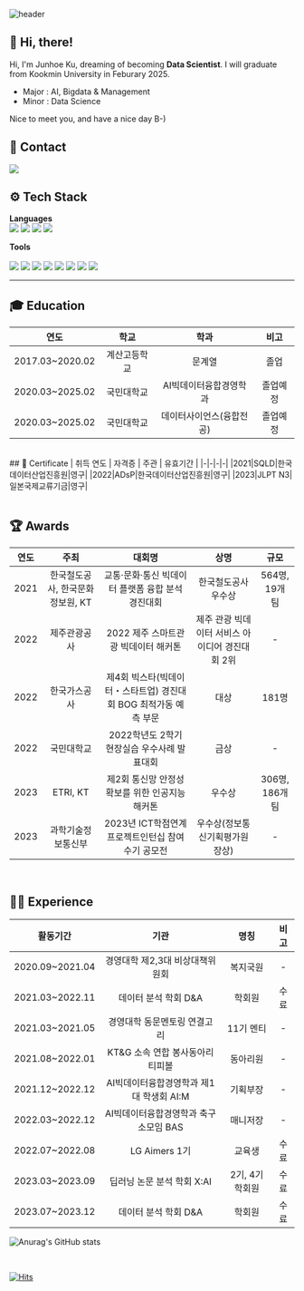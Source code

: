 <div align="left">

![header](https://capsule-render.vercel.app/api?type=waving&height=320&color=gradient&text=JunhoeKu%20Github&section=header&reversal=false)

## 👋 Hi, there!
Hi, I'm Junhoe Ku, dreaming of becoming **Data Scientist**.
I will graduate from Kookmin University in Feburary 2025.
- Major : AI, Bigdata & Management
- Minor : Data Science
	
Nice to meet you, and have a nice day B-)  
	
## 💜 Contact
<img src="https://img.shields.io/badge/kujoon13413@gmail.com-EA4335?style=flat&logo=Gmail&logoColor=white"/>

<br>
	
##  ⚙️ Tech Stack
**Languages**
<br>
	<img src="https://img.shields.io/badge/Python-3776AB?style=flat&logo=Python&logoColor=white"/>
	<img src="https://img.shields.io/badge/Pytorch-EE4C2C?style=flat&logo=Pytorch&logoColor=white"/>
	<img src="https://img.shields.io/badge/SQL-4479A1?style=flat&logo=MySQL&logoColor=white"/>
	<img src="https://img.shields.io/badge/Excel-217346?style=flat&logo=MicrosoftExcel&logoColor=white"/>
<br>
	
**Tools**
<br>	
	<img src="https://img.shields.io/badge/Jupyter-F37626?style=flat&logo=Jupyter&logoColor=white"/>
	<img src="https://img.shields.io/badge/Google Colab-F9AB00?style=flat&logo=Google Colab&logoColor=white"/>
	<img src="https://img.shields.io/badge/VS Code-007ACC?style=flat&logo=Visual Studio Code&logoColor=white"/>
	<img src="https://img.shields.io/badge/Git-F05032?style=flat&logo=Git&logoColor=white"/>
	<img src="https://img.shields.io/badge/Github-181717?style=flat&logo=Github&logoColor=white"/>
	<img src="https://img.shields.io/badge/GitLab-FC6D26?style=flat&logo=GitLab&logoColor=white"/>
	<img src="https://img.shields.io/badge/Notion-000000?style=flat&logo=Notion&logoColor=white"/>
	<img src="https://img.shields.io/badge/Slack-4A154B?style=flat&logo=Slack&logoColor=white"/>
<br>

----
## 🎓 Education
| 연도 | 학교 | 학과 | 비고 |
| :------: | :------: | :------: | :------: |
| 2017.03~2020.02 | 계산고등학교 | 문계열 | 졸업 |
| 2020.03~2025.02 | 국민대학교 | AI빅데이터융합경영학과 | 졸업예정 |
| 2020.03~2025.02 | 국민대학교 | 데이터사이언스(융합전공) | 졸업예정 |

<br>
## 📜 Certificate  
| 취득 연도 | 자격증 | 주관 | 유효기간 |
|-|-|-|-|
|2021|SQLD|한국데이터산업진흥원|영구|
|2022|ADsP|한국데이터산업진흥원|영구|
|2023|JLPT N3|일본국제교류기금|영구|
<br>


<br>

## 🏆 Awards  
| 연도 | 주최 | 대회명 | 상명 | 규모 |
| :------: | :------: | :------: | :------: | :------: |
| 2021 | 한국철도공사, 한국문화정보원, KT | 교통·문화·통신 빅데이터 플랫폼 융합 분석 경진대회 | 한국철도공사 우수상 | 564명, 19개 팀 |
| 2022 | 제주관광공사 | 2022 제주 스마트관광 빅데이터 해커톤  | 제주 관광 빅데이터 서비스 아이디어 경진대회 2위 | - |
| 2022 | 한국가스공사 | 제4회 빅스타(빅데이터・스타트업) 경진대회 BOG 최적가동 예측 부문 | 대상 | 181명 |
| 2022 | 국민대학교 | 2022학년도 2학기 현장실습 우수사례 발표대회 | 금상 | - |
| 2023 | ETRI, KT | 제2회 통신망 안정성 확보를 위한 인공지능 해커톤 | 우수상 | 306명, 186개 팀 |
| 2023 | 과학기술정보통신부 | 2023년 ICT학점연계프로젝트인턴십 참여수기 공모전 | 우수상(정보통신기획평가원장상) | - |

<br>

## 👩🏻 Experience
| 활동기간 | 기관 | 명칭 | 비고 |
| :------: | :------: | :------: | :------: |
| 2020.09~2021.04 | 경영대학 제2,3대 비상대책위원회 | 복지국원 | - |
| 2021.03~2022.11 | 데이터 분석 학회 D&A | 학회원 | 수료 |
| 2021.03~2021.05 | 경영대학 동문멘토링 연결고리 | 11기 멘티 | - |
| 2021.08~2022.01 | KT&G 소속 연합 봉사동아리 티피볼 | 동아리원 | - |
| 2021.12~2022.12 | AI빅데이터융합경영학과 제1대 학생회 AI:M | 기획부장 | - |
| 2022.03~2022.12 | AI빅데이터융합경영학과 축구 소모임 BAS | 매니저장 | - |
| 2022.07~2022.08 | LG Aimers 1기 | 교육생 | 수료 |
| 2023.03~2023.09 | 딥러닝 논문 분석 학회 X:AI | 2기, 4기 학회원 | 수료 |
| 2023.07~2023.12 | 데이터 분석 학회 D&A | 학회원 | 수료 |

![Anurag's GitHub stats](https://github-readme-stats.vercel.app/api?username=ijnim&show_icons=true&theme=midnight-purple)


<br>
	
[![Hits](https://hits.seeyoufarm.com/api/count/incr/badge.svg?url=https%3A%2F%2Fgithub.com%2Fijnim&count_bg=%237F3ACE&title_bg=%23555555&icon=&icon_color=%23E7E7E7&title=HITS&edge_flat=false)](https://hits.seeyoufarm.com)
